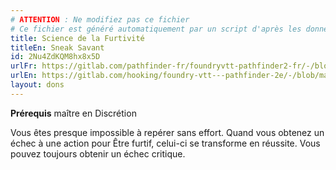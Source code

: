 ```yaml
---
# ATTENTION : Ne modifiez pas ce fichier
# Ce fichier est généré automatiquement par un script d'après les données du module Foundry VTT officiel et de sa traduction
title: Science de la Furtivité
titleEn: Sneak Savant
id: 2Nu4ZdKQM8hx8x5D
urlFr: https://gitlab.com/pathfinder-fr/foundryvtt-pathfinder2-fr/-/blob/master/data/feats/2Nu4ZdKQM8hx8x5D.htm
urlEn: https://gitlab.com/hooking/foundry-vtt---pathfinder-2e/-/blob/master/packs/data/feats.db/sneak-savant.json
layout: dons
---
```

**Prérequis** maître en Discrétion

 Vous êtes presque impossible à repérer sans effort. Quand vous obtenez un échec à une action pour Être furtif, celui-ci se transforme en réussite. Vous pouvez toujours obtenir un échec critique.

